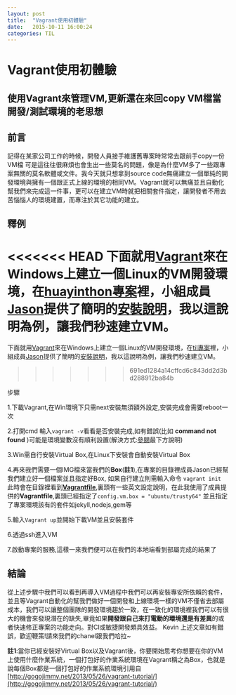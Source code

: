 ```yaml
---
layout: post
title:  "Vagrant使用初體驗"
date:   2015-10-11 16:00:24
categories: TIL
---
```


# Vagrant使用初體驗 #
## 使用Vagrant來管理VM,更新還在來回copy VM檔當開發/測試環境的老思想 ##

## 前言 ##
記得在某家公司工作的時候，開發人員接手維護舊專案時常常去跟前手copy一份VM檔
可是這往往很麻煩也會生出一些莫名的問題，像是為什麼VM多了一些跟專案無關的莫名軟體或文件。我今天就只想拿到source code無痛建立一個單純的開發環境與擁有一個跟正式上線的環境的相同VM。Vagrant就可以無痛並且自動化幫我們來完成這一件事，更可以在建立VM時就把相關套件指定，讓開發者不用去苦惱惱人的環境建置，而專注於其它功能的建立。


## 釋例 ##
<<<<<<< HEAD
下面就用[Vagrant](https://www.vagrantup.com/)來在Windows上建立一個Linux的VM開發環境，在[huayinthon專案](https://github.com/huayinthon/huayinthon.github.io)裡，小組成員[Jason](https://github.com/orgs/huayinthon/people/jasonatfleepio)提供了簡明的[安裝說明](https://github.com/huayinthon/huayinthon.github.io/blob/master/development.md)，我以這說明為例，讓我們秒速建立VM。
=======
下面就用[Vagrant](https://www.vagrantup.com/)來在Windows上建立一個Linux的VM開發環境，在[til專案](https://github.com/huayinthon/til)裡，小組成員[Jason](https://github.com/orgs/huayinthon/people/jasonatfleepio)提供了簡明的[安裝說明](https://github.com/huayinthon/til/blob/master/development.md)，我以這說明為例，讓我們秒速建立VM。
>>>>>>> 691ed1284a14cffcd6c843dd2d3bd288912ba84b


步驟

1.下載Vagrant,在Win環境下只需next安裝無須額外設定,安裝完成會需要reboot一次

2.打開cmd 輸入`vagrant -v`看看是否安裝完成,如有錯誤(比如 **command not found** )可能是環境變數沒有順利設置(解決方式:[參閱](https://gist.github.com/chgu82837/ab1255846b5335407105)最下方說明)

3.Win需自行安裝Virtual Box,在Linux下安裝會自動安裝Virtual Box

4.再來我們需要一個IMG檔來當我們的**Box**(**註1**),在專案的目錄裡成員Jason已經幫我們建立好一個檔案並且指定好Box,
如果自行建立則需輸入命令 `vagrant init`
此時會在目錄裡看到[**Vagrantfile**](http://docs.vagrantup.com/v2/vagrantfile/index.html),裏頭有一些英文設定說明，在此我使用了成員提供的**Vagrantfile**,裏頭已經指定了`config.vm.box = "ubuntu/trusty64"`
並且指定了專案環境該有的套件如jekyll,nodejs,gem等

5.輸入`Vagrant up`並開始下載VM並且安裝套件

6.透過ssh進入VM

7.啟動專案的服務,這樣一來我們便可以在我們的本地端看到部屬完成的結果了


## 結論 ##

從上述步驟中我們可以看到再導入VM過程中我們可以再安裝專安所依賴的套件，並且等Vagrant自動化的幫我們做好一個開發和上線環境一樣的VM不僅省去部屬成本，我們可以讓整個團隊的開發環境趨於一致，在一致化的環境裡我們可以有很大的機會來發現潛在的缺失,畢竟如果**開發跟自己來打電動的環境還是有差異**的或者快速修正專案的功能走向。對CI或敏捷開發頗具效益。
Kevin
上述文章如有錯誤，歡迎鞭策!請來我們的chanel跟我們哈拉~


**註1**:當你已經安裝好Virtual Box以及Vagrant後，你要開始思考你想要在你的VM上使用什麼作業系統，一個打包好的作業系統環境在Vagrant稱之為Box，也就是說每個Box都是一個打包好的作業系統環境引用自[http://gogojimmy.net/2013/05/26/vagrant-tutorial/](http://gogojimmy.net/2013/05/26/vagrant-tutorial/)




